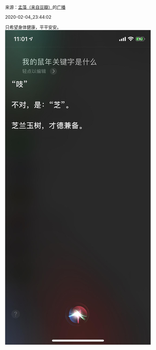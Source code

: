 来源：[孟藻（来自豆瓣）](https://www.douban.com/people/58493958/)的[广播](https://www.douban.com/people/58493958/status/2790904632/)


2020-02-04_23:44:02


只希望身体健康，平平安安。
![](./pic/2020-02-04_23:44:02-孟藻的广播1.jpg)  

